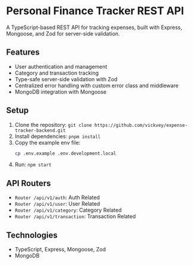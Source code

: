 # Personal Finance Tracker REST API

A TypeScript-based REST API for tracking expenses, built with Express, Mongoose, and Zod for server-side validation.

## Features
- User authentication and management
- Category and transaction tracking
- Type-safe server-side validation with Zod
- Centralized error handling with custom error class and middleware
- MongoDB integration with Mongoose

## Setup
1. Clone the repository: `git clone https://github.com/vickvey/expense-tracker-backend.git`
2. Install dependencies: `pnpm install`
3. Copy the example env file:   
    ```bash
    cp .env.example .env.development.local  
    ```
4. Run: `npm start`

## API Routers
- `Router /api/v1/auth`: Auth Related
- `Router /api/v1/user`: User Related
- `Router /api/v1/category`: Category Related
- `Router /api/v1/transaction`: Transaction Related

## Technologies
- TypeScript, Express, Mongoose, Zod
- MongoDB
